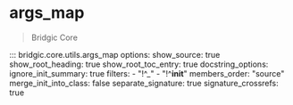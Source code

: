 # args_map

> Bridgic Core

::: bridgic.core.utils.args_map
    options:
      show_source: true
      show_root_heading: true
      show_root_toc_entry: true
      docstring_options:
        ignore_init_summary: true
      filters:
        - "!^_"
        - "!^__init__"
      members_order: "source"
      merge_init_into_class: false
      separate_signature: true
      signature_crossrefs: true
